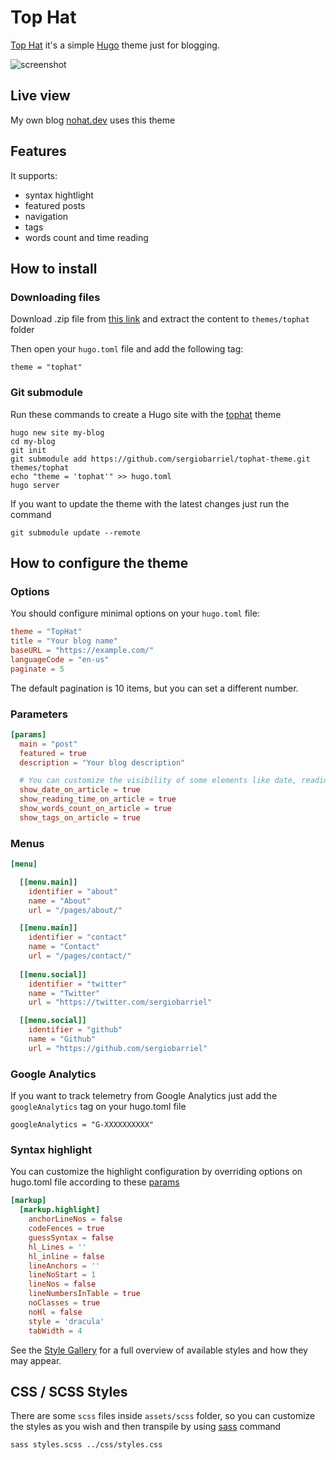 # Top Hat

[Top Hat](https://github.com/sergiobarriel/tophat-theme) it's a simple [Hugo](https://gohugo.io/) theme just for blogging.

![screenshot](https://github.com/sergiobarriel/tophat-theme/blob/main/images/screenshot.png)

## Live view

My own blog [nohat.dev](https://www.nohat.dev) uses this theme

## Features

It supports:
- syntax hightlight
- featured posts
- navigation
- tags
- words count and time reading

## How to install

### Downloading files

Download .zip file from [this link](https://github.com/sergiobarriel/tophat-theme/archive/refs/heads/main.zip) and extract the content to `themes/tophat` folder

Then open your `hugo.toml` file and add the following tag:

`theme = "tophat"`

### Git submodule

Run these commands to create a Hugo site with the [tophat](https://github.com/sergiobarriel/tophat-theme) theme

```shell
hugo new site my-blog
cd my-blog
git init
git submodule add https://github.com/sergiobarriel/tophat-theme.git themes/tophat
echo "theme = 'tophat'" >> hugo.toml
hugo server
```

If you want to update the theme with the latest changes just run the command

`git submodule update --remote`

## How to configure the theme

### Options

You should configure minimal options on your `hugo.toml` file:

```toml
theme = "TopHat"
title = "Your blog name"
baseURL = "https://example.com/"
languageCode = "en-us"
paginate = 5
```

The default pagination is 10 items, but you can set a different number.

### Parameters
```toml
[params]
  main = "post"
  featured = true
  description = "Your blog description"

  # You can customize the visibility of some elements like date, reading time, words counter and tags inside article by setting true or false
  show_date_on_article = true
  show_reading_time_on_article = true
  show_words_count_on_article = true
  show_tags_on_article = true  
```

### Menus

```toml
[menu]

  [[menu.main]]
    identifier = "about"
    name = "About"
    url = "/pages/about/"

  [[menu.main]]
    identifier = "contact"
    name = "Contact"
    url = "/pages/contact/"    
  
  [[menu.social]]
    identifier = "twitter"
    name = "Twitter"
    url = "https://twitter.com/sergiobarriel" 

  [[menu.social]]
    identifier = "github"
    name = "Github"
    url = "https://github.com/sergiobarriel"

```

### Google Analytics

If you want to track telemetry from Google Analytics just add the `googleAnalytics` tag on your hugo.toml file

`googleAnalytics = "G-XXXXXXXXXX"`

### Syntax highlight

You can customize the highlight configuration by overriding options on hugo.toml file according to these [params](https://gohugo.io/getting-started/configuration-markup/#highlight)

```toml
[markup]
  [markup.highlight]
    anchorLineNos = false
    codeFences = true
    guessSyntax = false
    hl_Lines = ''
    hl_inline = false
    lineAnchors = ''
    lineNoStart = 1
    lineNos = false
    lineNumbersInTable = true
    noClasses = true
    noHl = false
    style = 'dracula'
    tabWidth = 4
```

See the [Style Gallery](https://xyproto.github.io/splash/docs/all.html#friendly) for a full overview of available styles and how they may appear.

## CSS / SCSS Styles

There are some `scss` files inside `assets/scss` folder, so you can customize the styles as you wish and then transpile by using [sass](https://sass-lang.com/dart-sass/) command

`sass styles.scss ../css/styles.css`
